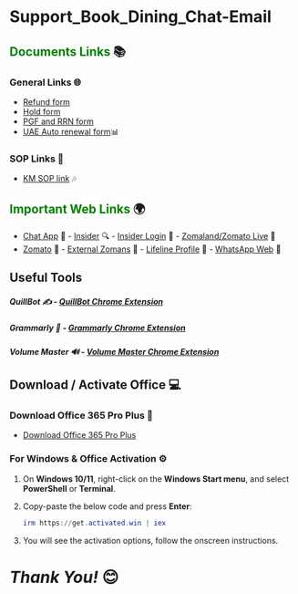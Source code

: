 # Support_Book_Dining_Chat-Email
## <span style="color: Green;">Documents Links</span> 📚

### General Links 🌐

- <a href="https://docs.google.com/forms/d/e/1FAIpQLSfeATlNflyYV0wbq2s7OVMhWgYfofjgbinKzmS8lpY1_HiceA/viewform" target="_blank">Refund form</a>
- <a href="https://docs.google.com/forms/d/1WQt0ii6Xg4aqg5Mo6AfXXBm-EcPPqEG8pkYGN35PJQc/viewform?edit_requested=true#responses" target="_blank">Hold form</a>
- <a href="https://docs.google.com/forms/d/1E0bloLefZFpiSEvEdHI3uD2GN8wmNXSSfYEZmIWqpkk/viewform?edit_requested=true" target="_blank">PGF and RRN form</a>
- <a href="https://docs.google.com/forms/d/10Er82emAaXq2HqJsEQLy-V_XPsxMwi8EpU-kS8x6GNU/viewform?edit_requested=true" target="_blank">UAE Auto renewal form</a>📊

### SOP Links 🎤

- <a href="https://docs.google.com/spreadsheets/d/13xfl3hBuNHlpPOMpA37dq6pNN4S53iLV/edit?gid=878029794#gid=878029794" target="_blank">KM SOP link</a> 🎶




## <span style="color: Green;">Important Web Links</span> 🌍

- <a href="https://external.zomans.com/support/agent" target="_blank">Chat App</a> 💬 - <a href="https://insider.in" target="_blank">Insider</a> 🔍 - <a href="https://admin.insider.in" target="_blank">Insider Login</a> 🔑 - <a href="https://www.zomato.com/live" target="_blank">Zomaland/Zomato Live</a> 🎉   
- <a href="https://www.zomato.com/" target="_blank">Zomato</a> 🍴 - <a href="https://external.zomans.com/" target="_blank">External Zomans</a> 🔗 - <a href="https://external-access.zomans.com/#/apps" target="_blank">Lifeline Profile</a> 🏥 - <a href="https://web.whatsapp.com/" target="_blank">WhatsApp Web</a> 💬

## Useful Tools

##### QuillBot ✍️ - <a href="https://chromewebstore.google.com/detail/quillbot-ai-writing-and-g/iidnbdjijdkbmajdffnidomddglmieko?hl=en-US&utm_source=quillbot.com&utm_medium=referral&utm_campaign=extension_landing_page&utm_content=fixed_banner&utm_term=direct" target="_blank">QuillBot Chrome Extension</a>

##### Grammarly 📝 - <a href="https://chromewebstore.google.com/detail/grammarly-ai-writing-and/kbfnbcaeplbcioakkpcpgfkobkghlhen?hl=en" target="_blank">Grammarly Chrome Extension</a>

##### Volume Master 🔊 - <a href="https://chromewebstore.google.com/detail/volume-master/jghecgabfgfdldnmbfkhmffcabddioke" target="_blank">Volume Master Chrome Extension</a>

## Download / Activate Office 💻

### Download Office 365 Pro Plus 🔽

- <a href="https://c2rsetup.officeapps.live.com/c2r/download.aspx?ProductreleaseID=O365ProPlusRetail&platform=x64&language=en-us&version=O16GA" target="_blank">Download Office 365 Pro Plus</a>

### For Windows & Office Activation ⚙️

1. On **Windows 10/11**, right-click on the **Windows Start menu**, and select **PowerShell** or **Terminal**.

2. Copy-paste the below code and press **Enter**:

    ```powershell
    irm https://get.activated.win | iex
    ```

3. You will see the activation options, follow the onscreen instructions.


# _Thank You!_ 😊 
